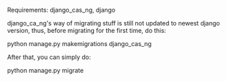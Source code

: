 Requirements: django_cas_ng, django


django_ca_ng's way of migrating stuff is still not updated to newest django version,
thus, before migrating for the first time, do this:

python manage.py makemigrations django_cas_ng

After that, you can simply do:

python manage.py migrate
